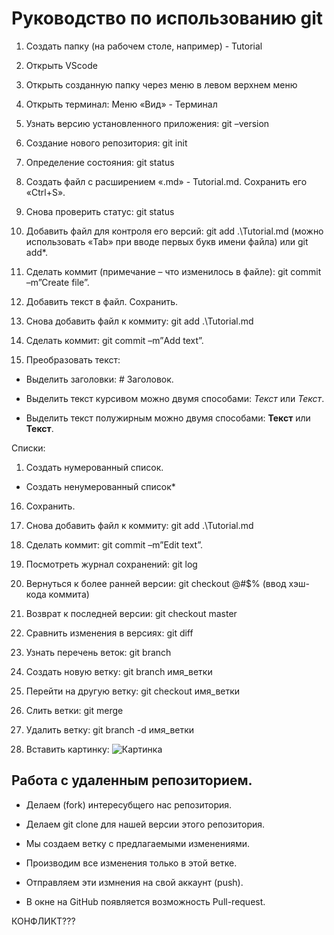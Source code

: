 # Руководство по использованию git

1. Создать папку (на рабочем столе, например) - Tutorial

2. Открыть VScode

3. Открыть созданную папку через меню в левом верхнем меню

4. Открыть терминал: Меню «Вид» - Терминал

5. Узнать версию установленного приложения: git –version

6. Создание нового репозитория: git init

7. Определение состояния: git status

8. Создать файл с расширением «.md» - Tutorial.md. Сохранить его «Ctrl+S».

9. Снова проверить статус: git status

10. Добавить файл для контроля его версий: git add .\Tutorial.md (можно использовать «Tab» при вводе первых букв имени файла) или git add*.

11. Сделать коммит (примечание – что изменилось в файле): git commit –m”Create file”.

12. Добавить текст в файл. Сохранить.

13. Снова добавить файл к коммиту: git add .\Tutorial.md

14. Сделать коммит: git commit –m”Аdd text”.

15. Преобразовать текст:

* Выделить заголовки: # Заголовок.

* Выделить текст курсивом можно двумя способами: *Текст* или _Текст_.

* Выделить текст полужирным можно двумя способами: **Текст** или __Текст__.

Списки:

1. Создать нумерованный список.

* Создать ненумерованный список*

16. Сохранить.

17. Снова добавить файл к коммиту: git add .\Tutorial.md

18. Сделать коммит: git commit –m”Edit text”.

19. Посмотреть журнал сохранений: git log

20. Вернуться к более ранней версии: git checkout @#$% (ввод хэш-кода коммита)

21. Возврат к последней версии: git checkout master

22. Сравнить изменения в версиях: git diff

23. Узнать перечень веток: git branch

24. Создать новую ветку: git branch имя_ветки

25. Перейти на другую ветку: git checkout имя_ветки

26. Слить ветки: git merge

27. Удалить ветку: git branch -d имя_ветки

28. Вставить картинку: ![Картинка](image.jpg)

## Работа с удаленным репозиторием.

* Делаем (fork) интересубщего нас репозитория.

* Делаем git clone для нашей версии этого репозитория.

* Мы создаем ветку с предлагаемыми изменениями.

* Производим все изменения только в этой ветке.

* Отправляем эти измнения на свой аккаунт (push).

* В окне на GitHub появляется возможность Pull-request.

КОНФЛИКТ???

